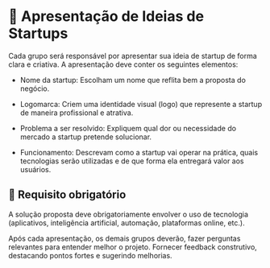 # 🧠 Apresentação de Ideias de Startups
Cada grupo será responsável por apresentar sua ideia de startup de forma clara e criativa. A apresentação deve conter os seguintes elementos:

- Nome da startup: Escolham um nome que reflita bem a proposta do negócio.

- Logomarca: Criem uma identidade visual (logo) que represente a startup de maneira profissional e atrativa.

- Problema a ser resolvido: Expliquem qual dor ou necessidade do mercado a startup pretende solucionar.

- Funcionamento: Descrevam como a startup vai operar na prática, quais tecnologias serão utilizadas e de que forma ela entregará valor aos usuários.

## 🔧 Requisito obrigatório
A solução proposta deve obrigatoriamente envolver o uso de tecnologia (aplicativos, inteligência artificial, automação, plataformas online, etc.).


Após cada apresentação, os demais grupos deverão, fazer perguntas relevantes para entender melhor o projeto. Fornecer feedback construtivo, destacando pontos fortes e sugerindo melhorias.